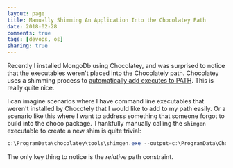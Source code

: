 ```yaml
---
layout: page
title: Manually Shimming An Application Into the Chocolatey Path
date: 2018-02-28
comments: true
tags: [devops, os]
sharing: true
---
```


Recently I installed MongoDb using Chocolatey, and was surprised to notice that the executables weren't placed into the Chocolately path. Chocolatey uses a shimming process to [automatically add executes to PATH](https://chocolatey.org/docs/features-shim). This is really quite nice.

I can imagine scenarios where I have command line executables that weren't installed by Chocotely that I would like to add to my path easily. Or a scenario like this where I want to address something that someone forgot to build into the choco package. Thankfully manually calling the `shimgen` executable to create a new shim is quite trivial:

```PowerShell
c:\ProgramData\chocolatey\tools\shimgen.exe --output=c:\ProgramData\Chocolatey\bin\mongodump.exe --path="..\..\..\Program Files\MongoDb\Server\3.6\bin\mongodump.exe"
```

The only key thing to notice is the _relative_ path constraint.
